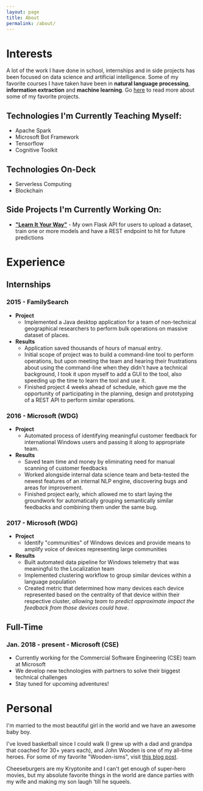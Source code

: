 ```yaml
---
layout: page
title: About
permalink: /about/
---
```


# Interests
A lot of the work I have done in school, internships and in side projects has been focused on data science and artificial intelligence. Some of my favorite courses I have taken have been in **natural language processing**, **information extraction** and **machine learning**. Go [here]() to read more about some of my favorite projects.

## Technologies I'm Currently Teaching Myself:
- Apache Spark
- Microsoft Bot Framework
- Tensorflow
- Cognitive Toolkit

## Technologies On-Deck
- Serverless Computing
- Blockchain

## Side Projects I'm Currently Working On:
- [**"Learn It Your Way"**]() - My own Flask API for users to upload a dataset, train one or more models and have a REST endpoint to hit for future predictions





# Experience

## Internships

### 2015 - **FamilySearch** 
- **Project** 
    - Implemented a Java desktop application for a team of non-technical geographical researchers to perform bulk operations on massive dataset of places. 
- **Results** 
    - Application saved thousands of hours of manual entry. 
    - Initial scope of project was to build a command-line tool to perform operations, but upon meeting the team and hearing their frustrations about using the command-line when they didn't have a technical background, I took it upon myself to add a GUI to the tool, also speeding up the time to learn the tool and use it.
    - Finished project 4 weeks ahead of schedule, which gave me the opportunity of participating in the planning, design and prototyping of a REST API to perform similar operations.

### 2016 - **Microsoft (WDG)**
- **Project** 
    - Automated process of identifying meaningful customer feedback for international Windows users and passing it along to appropriate team.
- **Results**
    - Saved team time and money by eliminating need for manual scanning of customer feedbacks
    - Worked alongside internal data science team and beta-tested the newest features of an internal NLP engine, discovering bugs and areas for improvement.
    - Finished project early, which allowed me to start laying the groundwork for automatically grouping semantically similar feedbacks and combining them under the same bug.

### 2017 - **Microsoft (WDG)**
- **Project**
    - Identify "communities" of Windows devices and provide means to amplify voice of devices representing large communities
- **Results**
    - Built automated data pipeline for Windows telemetry that was meaningful to the Localization team
    - Implemented clustering workflow to group similar devices within a language population
    - Created metric that determined how many devices each device represented based on the centrality of that device within their respective cluster, *allowing team to predict approximate impact the feedback from those devices could have*.

## Full-Time
### Jan. 2018 - present - **Microsoft (CSE)**
- Currently working for the Commercial Software Engineering (CSE) team at Microsoft
- We develop new technologies with partners to solve their biggest technical challenges
- Stay tuned for upcoming adventures!



# Personal
I'm married to the most beautiful girl in the world and we have an awesome baby boy. 

I've loved basketball since I could walk (I grew up with a dad and grandpa that coached for 30+ years each), and John Wooden is one of my all-time heroes. For some of my favorite "Wooden-isms", visit [this blog post]().

Cheeseburgers are my Kryptonite and I can't get enough of super-hero movies, but my absolute favorite things in the world are dance parties with my wife and making my son laugh 'till he squeels.
<!--
I'm an avid basketball player and served an LDS mission in Santiago, Chile. 

But I've also done a lot of work across the spectrum of software development. I'm currently the only backend developer for Guide, a crowd-sourced virtual travel guide application that allows users to upload "waypoints" (points of interest on a guided tour) with audio, pictures and text information to share with other users. I'm responsible for the REST API, SQL database and other components such as Azure Blob Storage and Azure Media Services. I also assist with the development of the Android mobile application.

For the past two summers, I've worked with the Windows localization team on data science problems involving the millions of global users and devices running Windows. My first summer was focused mainly on automating the process of identifying and flagging meaningful feedback using in-house NLP/ML technologies. It was an amazing project and our team saw some great success. For a more detailed description of my experience that first summer, click [here](Microsoft-Summer1/). My most recent summer was spent trying to find a way to discover "communities" within windows devices by aggregating data about those devices and using that to build out clusters of similar devices, giving each one a score that indicated how "representative" of their cluster they were. I have yet to log my experience here, but stay tuned!

Since then, I've signed an offer to return to Microsoft, working with the [Partner Catalyst Team](https://github.com/CatalystCode), where we work with outside organizations around the globe to solve new problems and build cool stuff. I was able to work with a few members of my new team in a Microsoft corporate hackathon (OneWeek), where I was able to witness first-hand how talented this team really is. I'm humbled and excited for the opportunity to work with and learn from them.

Speaking of hackathons, I think they are the perfect opportunity to learn new technologies and build cool stuff in a short amount of time. I've been involved with hackathons and coding competitions throughout my career. One of my favorite experiences was traveling with a team to Philadelphia for PennApps, where we built a Flask API for people to upload a dataset and get an endpoint to host their own ML models without needing to think about the nitty-gritty of machine learning. I co-founded and have been the Director of Technology for [HackTheU](http://hacktheu.com/), the official University of Utah hackathon, for the past two years. It was an amazing(ly stressful) experience to organize such a large event (our most recent hackathon had 270+ participant attendees) and partner with reputable companies like Galileo Processing, Goldman Sachs, Microsoft, Instructure, and many others.



### Contact me through [email](mailto:tanner.barlow12@gmail.com) or through one of the social media sites below
-->

